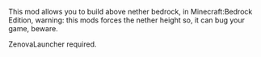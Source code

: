This mod allows you to build above nether bedrock, in Minecraft:Bedrock Edition, warning: this mods forces the nether height so, it can bug your game, beware.

ZenovaLauncher required.

